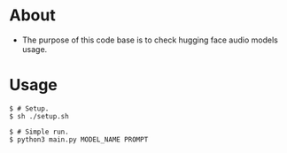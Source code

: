 # About

* The purpose of this code base is to check hugging face audio models usage.

# Usage
```console
$ # Setup.
$ sh ./setup.sh

$ # Simple run.
$ python3 main.py MODEL_NAME PROMPT

